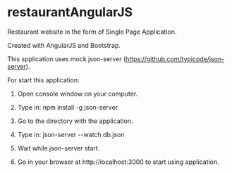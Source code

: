 # restaurantAngularJS

Restaurant website in the form of Single Page Application. 

Created with AngularJS and Bootstrap.

This spplication uses mock json-server (https://github.com/typicode/json-server).

For start this application:

1) Open console window on your computer.

2) Type in: npm install -g json-server

3) Go to the directory with the application.

4) Type in: json-server --watch db.json

5) Wait while json-server start.

6) Go in your browser at http://localhost:3000 to start using application.
